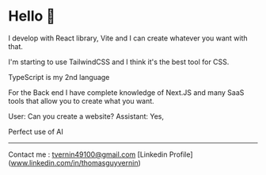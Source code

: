 # Hello 👋
I develop with React library, Vite and I can create whatever you want with that.

I'm starting to use TailwindCSS and I think it's the best tool for CSS.

TypeScript is my 2nd language

For the Back end I have complete knowledge of Next.JS and many SaaS tools that allow you to create what you want.

User: Can you create a website? Assistant: Yes,

Perfect use of AI

________________

Contact me : tvernin49100@gmail.com [Linkedin Profile] (www.linkedin.com/in/thomasguyvernin)
